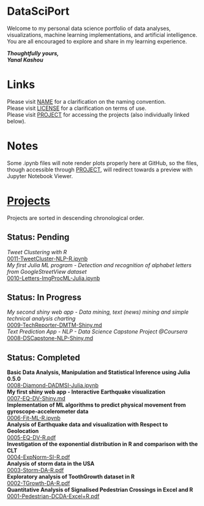 # DataSciPort

Welcome to my personal data science portfolio of data analyses, visualizations, machine learning implementations, and artificial intelligence.  
You are all encouraged to explore and share in my learning experience.  

__*Thoughtfully yours,*__  
__*Yanal Kashou*__


# Links
Please visit [NAME](https://github.com/ykashou92/DataSciPort/blob/master/NAME.md) for a clarification on the naming convention.  
Please visit [LICENSE](https://github.com/ykashou92/DataSciPort/blob/master/LICENSE) for a clarification on terms of use.  
Please visit [PROJECT](https://github.com/ykashou92/DataSciPort/tree/master/PROJECT) for accessing the projects (also individually linked below).  

# Notes
Some .ipynb files will note render plots properly here at GitHub, so the files, though accessible through [PROJECT](https://github.com/ykashou92/DataSciPort/tree/master/PROJECT), will redirect towards a preview with Jupyter Notebook Viewer.

# [Projects](https://github.com/ykashou92/DataSciPort/tree/master/PROJECT)
Projects are sorted in descending chronological order.

## Status: Pending
*Tweet Clustering with R*  
[0011-TweetCluster-NLP-R.ipynb](https://github.com/ykashou92/DataSciPort/blob/master/PROJECT/0011-TweetCluster-NLP.ipynb)  
*My first Julia ML program - Detection and recognition of alphabet letters from GoogleStreetView dataset*  
[0010-Letters-ImgProcML-Julia.ipynb](https://github.com/ykashou92/DataSciPort/blob/master/PROJECT/0010-Letters-ImgProcML-Julia.ipynb)  

## Status: In Progress
*My second shiny web app - Data mining, text (news) mining and simple technical analysis charting*  
[0009-TechReporter-DMTM-Shiny.md](https://github.com/ykashou92/DataSciPort/blob/master/PROJECT/0009-TechReporter-DMTM-Shiny.md)  
*Text Prediction App - NLP - Data Science Capstone Project @Coursera*  
[0008-DSCapstone-NLP-Shiny.md](https://github.com/ykashou92/DataSciPort/blob/master/PROJECT/0008-DSCapstone-NLP-Shiny.md)   

## Status: Completed
**Basic Data Analysis, Manipulation and Statistical Inference using Julia 0.5.0**  
[0008-Diamond-DADMSI-Julia.ipynb](http://nbviewer.jupyter.org/github/ykashou92/DataSciPort/blob/master/PROJECT/0008-Diamond-DADMSI-Julia.ipynb)    
**My first shiny web app - Interactive Earthquake visualization**  
[0007-EQ-DV-Shiny.md](https://github.com/ykashou92/DataSciPort/blob/master/PROJECT/0007-EQ-DV-Shiny.md)  
**Implementation of ML algorithms to predict physical movement from gyroscope-accelerometer data**  
[0006-Fit-ML-R.ipynb](https://github.com/ykashou92/DataSciPort/blob/master/PROJECT/0006-Fit-ML-R.ipynb)  
**Analysis of Earthquake data and visualization with Respect to Geolocation**    
[0005-EQ-DV-R.pdf](https://github.com/ykashou92/DataSciPort/blob/master/PROJECT/0005-EQ-DV-R.pdf)   
**Investigation of the exponential distribution in R and comparison with the CLT**   
[0004-ExpNorm-SI-R.pdf](https://github.com/ykashou92/DataSciPort/blob/master/PROJECT/0004-ExpNorm-SI-R.pdf)      
**Analysis of storm data in the USA**  
[0003-Storm-DA-R.pdf](https://github.com/ykashou92/DataSciPort/blob/master/PROJECT/0003-Storm-DA-R.pdf) 	
**Exploratory analysis of ToothGrowth dataset in R**  
[0002-TGrowth-DA-R.pdf](https://github.com/ykashou92/DataSciPort/blob/master/PROJECT/0002-TGrowth-DA-R.pdf)  
**Quantitative Analysis of Signalised Pedestrian Crossings in Excel and R**  
[0001-Pedestrian-DCDA-Excel+R.pdf](https://github.com/ykashou92/DataSciPort/blob/master/PROJECT/0001-Pedestrian-DCDA-Excel+R.pdf)  
